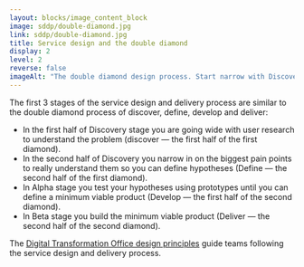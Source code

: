 ```yaml
---
layout: blocks/image_content_block
image: sddp/double-diamond.jpg
link: sddp/double-diamond.jpg
title: Service design and the double diamond
display: 2
level: 2
reverse: false
imageAlt: "The double diamond design process. Start narrow with Discovery and go wide as you discover and gather data. Then narrow in to get to define the problem and narrow the scope. Start to go wide at the beginning of alpha as you explore possibilities and develop your prototypes. When you are confident you have something like the solution and then go narrow again define the constraints and deliver."
---
```


The first 3 stages of the service design and delivery process are similar to the double diamond process of discover, define, develop and deliver:

- In the first half of Discovery stage you are going wide with user research to understand the problem (discover — the first half of the first diamond).
- In the second half of Discovery you narrow in on the biggest pain points to really understand them so you can define hypotheses (Define — the second half of the first diamond).
- In Alpha stage you test your hypotheses using prototypes until you can define a minimum viable product (Develop — the first half of the second diamond).
- In Beta stage you build the minimum viable product (Deliver — the second half of the second diamond).

The [Digital Transformation Office design principles](https://www.dta.gov.au/standard/design-principles/) guide teams following the service design and delivery process. 